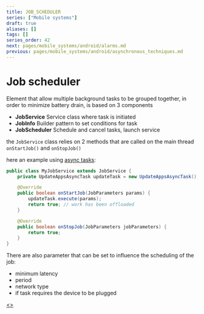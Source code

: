 ```yaml
---
title: JOB_SCHEDULER
series: ["Mobile systems"]
draft: true
aliases: []
tags: []
series_order: 42
next: pages/mobile_systems/android/alarms.md
previous: pages/mobile_systems/android/asynchronous_techniques.md
---
```


# Job scheduler

Element that allow multiple background tasks to be grouped together, in order to minimize battery drain, is based on 3 components

- **JobService** Service class where task is initiated
- **JobInfo** Builder pattern to set conditions for task
- **JobScheduler** Schedule and cancel tasks, launch service

the `JobService` class relies on 2 methods that are called on the main thread `onStartJob()` and `onStopJob()`

here an example using [async tasks](pages/mobile_systems/android/asynchronous_techniques.md#async%20task):

```java
public class MyJobService extends JobService {
	private UpdateAppsAsyncTask updateTask = new UpdateAppsAsyncTask();

	@Override
	public boolean onStartJob(JobParameters params) {
		updateTask.execute(params);
		return true; // work has been offloaded
	}

	@Override
	public boolean onStopJob(JobParameters jobParameters) {
		return true;
	}
}
```

  There are also parameter that can be set to influence the scheduling of the job:

- minimum latency
- period
- network type
- if task requires the device to be plugged

[<](pages/mobile_systems/android/asynchronous_techniques.md)[>](pages/mobile_systems/android/alarms.md)
